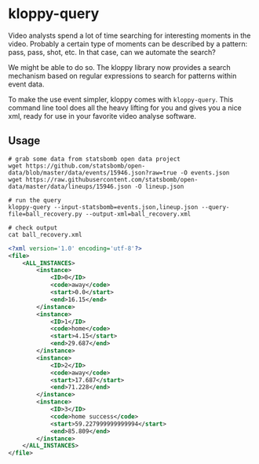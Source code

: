 # kloppy-query

Video analysts spend a lot of time searching for interesting moments in the video. Probably a certain type of moments can be described by a pattern: pass, pass, shot, etc. In that case, can we automate the search?

We might be able to do so. The kloppy library now provides a search mechanism based on regular expressions to search for patterns within event data.

To make the use event simpler, kloppy comes with `kloppy-query`. This command line tool does all the heavy lifting for you and gives you a nice xml, ready for use in your favorite video analyse software.

## Usage 

```shell script
# grab some data from statsbomb open data project
wget https://github.com/statsbomb/open-data/blob/master/data/events/15946.json?raw=true -O events.json
wget https://raw.githubusercontent.com/statsbomb/open-data/master/data/lineups/15946.json -O lineup.json

# run the query
kloppy-query --input-statsbomb=events.json,lineup.json --query-file=ball_recovery.py --output-xml=ball_recovery.xml

# check output
cat ball_recovery.xml
```


```xml
<?xml version='1.0' encoding='utf-8'?>
<file>
    <ALL_INSTANCES>
        <instance>
            <ID>0</ID>
            <code>away</code>
            <start>0.0</start>
            <end>16.15</end>
        </instance>
        <instance>
            <ID>1</ID>
            <code>home</code>
            <start>4.15</start>
            <end>29.687</end>
        </instance>
        <instance>
            <ID>2</ID>
            <code>away</code>
            <start>17.687</start>
            <end>71.228</end>
        </instance>
        <instance>
            <ID>3</ID>
            <code>home success</code>
            <start>59.227999999999994</start>
            <end>85.809</end>
        </instance>
    </ALL_INSTANCES>
</file>
```